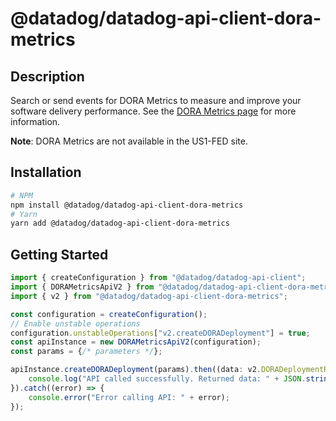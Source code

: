 # @datadog/datadog-api-client-dora-metrics

## Description

Search or send events for DORA Metrics to measure and improve your software delivery performance. See the [DORA Metrics page](https://docs.datadoghq.com/dora_metrics/) for more information.

**Note**: DORA Metrics are not available in the US1-FED site.

## Installation

```sh
# NPM
npm install @datadog/datadog-api-client-dora-metrics
# Yarn
yarn add @datadog/datadog-api-client-dora-metrics
```

## Getting Started
```ts
import { createConfiguration } from "@datadog/datadog-api-client";
import { DORAMetricsApiV2 } from "@datadog/datadog-api-client-dora-metrics";
import { v2 } from "@datadog/datadog-api-client-dora-metrics";

const configuration = createConfiguration();
// Enable unstable operations
configuration.unstableOperations["v2.createDORADeployment"] = true;
const apiInstance = new DORAMetricsApiV2(configuration);
const params = {/* parameters */};

apiInstance.createDORADeployment(params).then((data: v2.DORADeploymentResponse) => {
    console.log("API called successfully. Returned data: " + JSON.stringify(data));
}).catch((error) => {
    console.error("Error calling API: " + error);
});
```